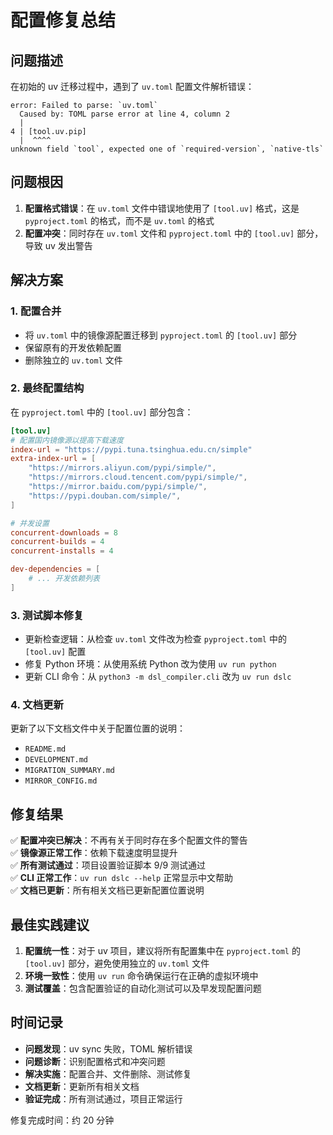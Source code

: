 # 配置修复总结

## 问题描述

在初始的 uv 迁移过程中，遇到了 `uv.toml` 配置文件解析错误：

```
error: Failed to parse: `uv.toml`
  Caused by: TOML parse error at line 4, column 2
  |
4 | [tool.uv.pip]
  |  ^^^^
unknown field `tool`, expected one of `required-version`, `native-tls`
```

## 问题根因

1. **配置格式错误**：在 `uv.toml` 文件中错误地使用了 `[tool.uv]` 格式，这是 `pyproject.toml` 的格式，而不是 `uv.toml` 的格式
2. **配置冲突**：同时存在 `uv.toml` 文件和 `pyproject.toml` 中的 `[tool.uv]` 部分，导致 uv 发出警告

## 解决方案

### 1. 配置合并
- 将 `uv.toml` 中的镜像源配置迁移到 `pyproject.toml` 的 `[tool.uv]` 部分
- 保留原有的开发依赖配置
- 删除独立的 `uv.toml` 文件

### 2. 最终配置结构
在 `pyproject.toml` 中的 `[tool.uv]` 部分包含：
```toml
[tool.uv]
# 配置国内镜像源以提高下载速度
index-url = "https://pypi.tuna.tsinghua.edu.cn/simple"
extra-index-url = [
    "https://mirrors.aliyun.com/pypi/simple/",
    "https://mirrors.cloud.tencent.com/pypi/simple/", 
    "https://mirror.baidu.com/pypi/simple/",
    "https://pypi.douban.com/simple/",
]

# 并发设置
concurrent-downloads = 8
concurrent-builds = 4
concurrent-installs = 4

dev-dependencies = [
    # ... 开发依赖列表
]
```

### 3. 测试脚本修复
- 更新检查逻辑：从检查 `uv.toml` 文件改为检查 `pyproject.toml` 中的 `[tool.uv]` 配置
- 修复 Python 环境：从使用系统 Python 改为使用 `uv run python`
- 更新 CLI 命令：从 `python3 -m dsl_compiler.cli` 改为 `uv run dslc`

### 4. 文档更新
更新了以下文档文件中关于配置位置的说明：
- `README.md`
- `DEVELOPMENT.md`
- `MIGRATION_SUMMARY.md`
- `MIRROR_CONFIG.md`

## 修复结果

✅ **配置冲突已解决**：不再有关于同时存在多个配置文件的警告  
✅ **镜像源正常工作**：依赖下载速度明显提升  
✅ **所有测试通过**：项目设置验证脚本 9/9 测试通过  
✅ **CLI 正常工作**：`uv run dslc --help` 正常显示中文帮助  
✅ **文档已更新**：所有相关文档已更新配置位置说明  

## 最佳实践建议

1. **配置统一性**：对于 uv 项目，建议将所有配置集中在 `pyproject.toml` 的 `[tool.uv]` 部分，避免使用独立的 `uv.toml` 文件
2. **环境一致性**：使用 `uv run` 命令确保运行在正确的虚拟环境中
3. **测试覆盖**：包含配置验证的自动化测试可以及早发现配置问题

## 时间记录

- **问题发现**：uv sync 失败，TOML 解析错误
- **问题诊断**：识别配置格式和冲突问题
- **解决实施**：配置合并、文件删除、测试修复
- **文档更新**：更新所有相关文档
- **验证完成**：所有测试通过，项目正常运行

修复完成时间：约 20 分钟 